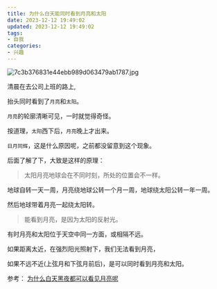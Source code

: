 ```yaml
---
title: 为什么白天能同时看到月亮和太阳
date: 2023-12-12 19:49:02
updated: 2023-12-12 19:49:02
tags:
- 自我
categories:
- 兴趣
---
```


![7c3b376831e44ebb989d063479ab1787.jpg](https://s2.loli.net/2023/12/12/fgclRhnLwiqYauU.jpg)

清晨在去公司上班的路上,

抬头同时看到了`月亮`和`太阳`。

`月亮`的轮廓清晰可见，一时就觉得奇怪。

按道理，`太阳`西下后，`月亮`晚上才出来。

`日月同辉`，这是什么原因呢，之前都没留意到这个现象。


后面了解了下，大致是这样的原理：

> 太阳月亮地球会在不同时刻，所处的位置会不一样。

地球自转一天一周，月亮绕地球公转一个月一周，地球绕太阳公转一年一周。

然后地球带着月亮一起绕太阳转。



> 能看到月亮，是因为太阳的反射光。

有时月亮和太阳位于天空中同一方面，或相隔不远。

如果距离太近，在强烈阳光照射下，我们无法看到月亮，

如果不远不近(上弦月和下弦月前后)，是可以同时看到月亮和太阳。



参考：
[为什么白天黑夜都可以看见月亮呢](https://www.app.dawuhanapp.com/p/64358.html)